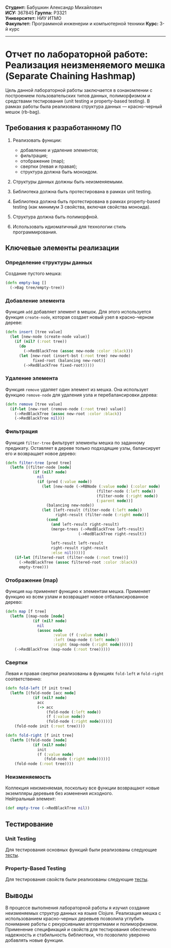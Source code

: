 **Студент:** Бабушкин Александр Михайлович  
**ИСУ:** 367845
**Группа:** P3321  
**Университет:** НИУ ИТМО  
**Факультет:** Программной инженерии и компьютерной техники
**Курс:** 3-й курс  
  
---
  
# Отчет по лабораторной работе: Реализация неизменяемого мешка (Separate Chaining Hashmap)

Цель данной лабораторной работы заключается в ознакомлении с построением пользовательских типов данных, полиморфизмом и средствами тестирования (unit testing и property-based testing). В рамках работы была реализована структура данных — красно-черный мешок (rb-bag).

## Требования к разработанному ПО

1. Реализовать функции:
   - добавление и удаление элементов;
   - фильтрация;
   - отображение (map);
   - свертки (левая и правая);
   - структура должна быть моноидом.

2. Структуры данных должны быть неизменяемыми.
3. Библиотека должна быть протестирована в рамках unit testing.
4. Библиотека должна быть протестирована в рамках property-based testing (как минимум 3 свойства, включая свойства моноида).
5. Структура должна быть полиморфной.
6. Использовать идиоматичный для технологии стиль программирования.

## Ключевые элементы реализации

### Определение структуры данных

Создание пустого мешка:

```clojure
(defn empty-bag []
  (->Bag tree/empty-tree))
```

### Добавление элемента

Функция `add` добавляет элемент в мешок. 
Для этого используется функция `create-node`, которая создает новый узел в красно-черном дереве:

```clojure
(defn insert [tree value]
  (let [new-node (create-node value)]
    (if (nil? (:root tree))
      (do
        (->RedBlackTree (assoc new-node :color :black)))
      (let [new-root (insert-bst (:root tree) new-node)
            fixed-root (balancing new-root)]
        (->RedBlackTree fixed-root)))))
```

### Удаление элемента

Функция `remove` удаляет один элемент из мешка. Она использует функцию `remove-node` для удаления узла и перебалансировки дерева:

```clojure
(defn remove [tree value]
  (if-let [new-root (remove-node (:root tree) value)]
    (->RedBlackTree (assoc new-root :color :black))
    (->RedBlackTree nil)))
```

### Фильтрация

Функция `filter-tree` фильтрует элементы мешка по заданному предикату. Оставляет в дереве только подходящие узлы, балансирует его и возвращает новое дерево:

```clojure
(defn filter-tree [pred tree]
  (letfn [(filter-node [node]
            (if (nil? node)
              nil
              (if (pred (:value node))
                (let [new-node (->RBNode (:value node) (:color node)
                                        (filter-node (:left node))
                                        (filter-node (:right node))
                                        (:parent node))]
                  (balancing new-node))
                (let [left-result (filter-node (:left node))
                      right-result (filter-node (:right node))]
                  (cond
                    (and left-result right-result) 
                    (merge-trees (->RedBlackTree left-result) 
                                (->RedBlackTree right-result))
                    
                    left-result left-result
                    right-result right-result
                    :else nil)))))]
    (if-let [filtered-root (filter-node (:root tree))]
      (->RedBlackTree (assoc filtered-root :color :black))
      empty-tree)))
```

### Отображение (map)

Функция `map` применяет функцию к элементам мешка.
Применяет функцию ко всем узлам и возвращает новое отбалансированное дерево:

```clojure
(defn map [f tree]
  (letfn [(map-node [node]
            (if (nil? node)
              nil
              (assoc node
                     :value (f (:value node))
                     :left (map-node (:left node))
                     :right (map-node (:right node)))))]
    (->RedBlackTree (map-node (:root tree)))))
```

### Свертки

Левая и правая свертки реализованы в функциях `fold-left` и `fold-right` соответственно:

```clojure
(defn fold-left [f init tree]
  (letfn [(fold-node [acc node]
            (if (nil? node)
              acc
              (-> acc
                  (fold-node (:left node))
                  (f (:value node))
                  (fold-node (:right node)))))]
    (fold-node init (:root tree))))
```

```clojure
(defn fold-right [f init tree]
  (letfn [(fold-node [node]
            (if (nil? node)
              init
              (f (:value node)
                 (fold-node (:right node)))))]
    (fold-node (:root tree))))
```

### Неизменяемость

Коллекция неизменяемая, поскольку все функции возвращают новые экземпляры деревьев без изменения исходного.  
Нейтральный элемент:

```clojure
(def empty-tree (->RedBlackTree nil))
```

## Тестирование

### Unit Testing

Для тестирования основных функций были реализованы следующие [тесты](test/bag-test.clj).

### Property-Based Testing

Для тестирования свойств были реализованы следующие [тесты](test/bag-property-test.clj).

## Выводы

В процессе выполнения лабораторной работы я изучил создание неизменяемых структур данных на языке Clojure. Реализация мешка с использованием красно-черных деревьев позволила углубить понимание работы с рекурсивными алгоритмами и полиморфизмом. Применение спецификаций и свойств для тестирования обеспечило надежность и стабильность библиотеки, что позволило уверенно добавлять новые функции.